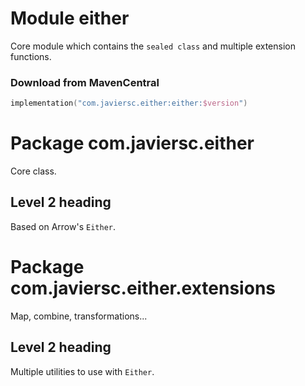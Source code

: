 # Module either

Core module which contains the `sealed class` and multiple extension functions.

### Download from MavenCentral

```kotlin
implementation("com.javiersc.either:either:$version")
```

# Package com.javiersc.either

Core class.

## Level 2 heading

Based on Arrow's `Either`.

# Package com.javiersc.either.extensions

Map, combine, transformations...

## Level 2 heading

Multiple utilities to use with `Either`.